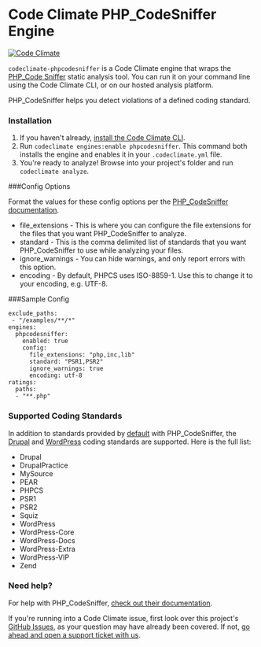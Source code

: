# Code Climate PHP_CodeSniffer Engine

[![Code Climate](https://codeclimate.com/github/codeclimate/codeclimate-phpcodesniffer/badges/gpa.svg)](https://codeclimate.com/github/codeclimate/codeclimate-phpcodesniffer)

`codeclimate-phpcodesniffer` is a Code Climate engine that wraps the [PHP_Code Sniffer](https://github.com/squizlabs/PHP_CodeSniffer) static analysis tool. You can run it on your command line using the Code Climate CLI, or on our hosted analysis platform.

PHP_CodeSniffer helps you detect violations of a defined coding standard.

### Installation

1. If you haven't already, [install the Code Climate CLI](https://github.com/codeclimate/codeclimate).
2. Run `codeclimate engines:enable phpcodesniffer`. This command both installs the engine and enables it in your `.codeclimate.yml` file.
3. You're ready to analyze! Browse into your project's folder and run `codeclimate analyze`.

###Config Options

Format the values for these config options per the [PHP_CodeSniffer documentation](https://github.com/squizlabs/PHP_CodeSniffer).

* file_extensions - This is where you can configure the file extensions for the files that you want PHP_CodeSniffer to analyze.
* standard - This is the comma delimited list of standards that you want PHP_CodeSniffer to use while analyzing your files.
* ignore_warnings - You can hide warnings, and only report errors with this option.
* encoding - By default, PHPCS uses ISO-8859-1. Use this to change it to your encoding, e.g. UTF-8.

###Sample Config

    exclude_paths:
     - "/examples/**/*"
    engines:
      phpcodesniffer:
        enabled: true
        config:
          file_extensions: "php,inc,lib"
          standard: "PSR1,PSR2"
          ignore_warnings: true
          encoding: utf-8
    ratings:
      paths:
      - "**.php"

### Supported Coding Standards

In addition to standards provided by [default](https://github.com/squizlabs/PHP_CodeSniffer/wiki/Usage#printing-a-list-of-installed-coding-standards) with PHP_CodeSniffer, the [Drupal](https://github.com/klausi/coder) and [WordPress](https://github.com/WordPress-Coding-Standards/WordPress-Coding-Standards) coding standards are supported. Here is the full list:

* Drupal
* DrupalPractice
* MySource
* PEAR
* PHPCS
* PSR1
* PSR2
* Squiz
* WordPress
* WordPress-Core
* WordPress-Docs
* WordPress-Extra
* WordPress-VIP
* Zend

### Need help?

For help with PHP_CodeSniffer, [check out their documentation](https://github.com/squizlabs/PHP_CodeSniffer).

If you're running into a Code Climate issue, first look over this project's [GitHub Issues](https://github.com/squizlabs/PHP_CodeSniffer/issues), as your question may have already been covered. If not, [go ahead and open a support ticket with us](https://codeclimate.com/help).
